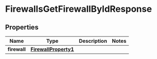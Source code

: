 

# FirewallsGetFirewallByIdResponse


## Properties

| Name | Type | Description | Notes |
|------------ | ------------- | ------------- | -------------|
|**firewall** | [**FirewallProperty1**](FirewallProperty1.md) |  |  |



